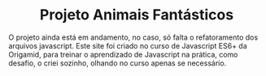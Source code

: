# <h1 align=center> Projeto Animais Fantásticos </h1>

O projeto ainda está em andamento, no caso, só falta o refatoramento dos arquivos javascript.
Este site foi criado no curso de Javascript ES6+ da Origamid, para treinar o aprendizado de Javascript na prática, como desafio, o criei sozinho, olhando no curso apenas se necessário.
